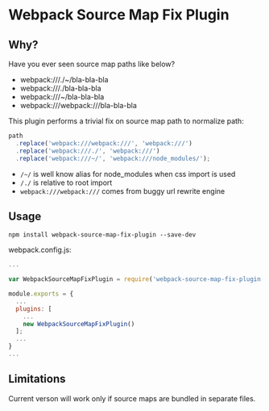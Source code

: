 # Webpack Source Map Fix Plugin #

## Why? ##

Have you ever seen source map paths like below?

- webpack:///./~/bla-bla-bla
- webpack:///./bla-bla-bla
- webpack:///~/bla-bla-bla
- webpack:///webpack:///bla-bla-bla

This plugin performs a trivial fix on source map path to normalize path:

```javascript
path
  .replace('webpack:///webpack:///', 'webpack:///')
  .replace('webpack:///./', 'webpack:///')
  .replace('webpack:///~/', 'webpack:///node_modules/');
```

- `/~/` is well know alias for node_modules when css import is used
- `/./` is relative to root import
- `webpack:///webpack:///` comes from buggy url rewrite engine

## Usage ##

```shell
npm install webpack-source-map-fix-plugin --save-dev
```

webpack.config.js:

```javascript
...

var WebpackSourceMapFixPlugin = require('webpack-source-map-fix-plugin');

module.exports = {
  ...
  plugins: [
    ...
    new WebpackSourceMapFixPlugin()
  ];
  ...
}
...
```

## Limitations ##

Current verson will work only if source maps are bundled in separate files.

